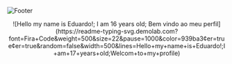 ![Footer](https://capsule-render.vercel.app/api?type=waving&height=100&color=FFFF99&section=???)

<div align="center">
![Hello my name is Eduardo!; I am 16 years old; Bem vindo ao meu perfil](https://readme-typing-svg.demolab.com?font=Fira+Code&weight=500&size=22&pause=1000&color=939ba3&center=true&center=true&random=false&width=500&lines=Hello+my+name+is+Eduardo!;I+am+17+years+old;Welcom+to+my+profile)
